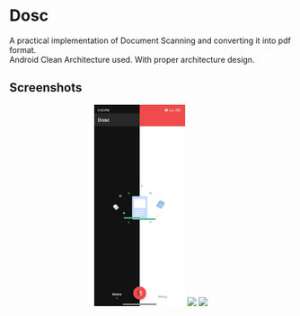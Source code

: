 # Dosc
A practical implementation of Document Scanning and converting it into pdf format.<br>
Android Clean Architecture used. With proper architecture design.

Screenshots
-----------------
<p align="center">
<img src="/assets/home_empty.jpg" width="32%"/>
<img src="/images/home_list.jpg" width="32%"/>
<img src="/images/settings.jpg" width="32%"/>
</p>
